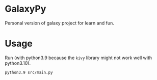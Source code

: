 # GalaxyPy
Personal version of galaxy project for learn and fun.

# Usage

Run (with python3.9 because the `kivy` library might not work well with python3.10).

```bash
python3.9 src/main.py
```
